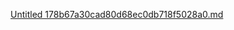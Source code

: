 [Untitled 178b67a30cad80d68ec0db718f5028a0.md](https://github.com/user-attachments/files/18387663/Untitled.178b67a30cad80d68ec0db718f5028a0.md)
